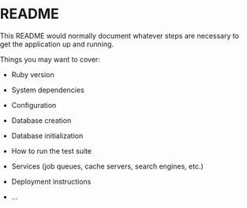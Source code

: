 
<div id='map' style='width: 400px; height: 300px;'></div>
<div data-markers="<%= @markers.to_json %>"></div>
<script>

mapboxgl.accessToken = 'pk.eyJ1Ijoibmljb2xhc2dvYXJhbnQiLCJhIjoiY2syaHg4c2duMGFoNTNoazJ3bThwOWZxaCJ9.PY7j3KXjLbMqjoxkeUeRVg';
var map = new mapboxgl.Map({
container: 'map',
style: 'mapbox://styles/mapbox/streets-v11'
});
</script>

# README

This README would normally document whatever steps are necessary to get the
application up and running.

Things you may want to cover:

* Ruby version

* System dependencies

* Configuration

* Database creation

* Database initialization

* How to run the test suite

* Services (job queues, cache servers, search engines, etc.)

* Deployment instructions

* ...



    <script src='https://api.tiles.mapbox.com/mapbox-gl-js/v1.4.1/mapbox-gl.js'></script>
    <link href='https://api.tiles.mapbox.com/mapbox-gl-js/v1.4.1/mapbox-gl.css' rel='stylesheet' />
    <style>
      body {
        margin: 0;
        padding: 0;
      }

      #map {
        position: absolute;
        top: 0;
        bottom: 0;
        width: 100%;
      }
    </style>
</head>
<body>

<div id='map'></div>

<script>

mapboxgl.accessToken = 'pk.eyJ1Ijoibmljb2xhc2dvYXJhbnQiLCJhIjoiY2syaHg4c2duMGFoNTNoazJ3bThwOWZxaCJ9.PY7j3KXjLbMqjoxkeUeRVg';

var map = new mapboxgl.Map({
  container: 'map',
  style: 'mapbox://styles/mapbox/light-v10',
  center: [10, 10],
  zoom: 3
});

<% @articles.each do |article|  %>
// code from the next step will go here!
var geojson = {
  type: 'FeatureCollection',
  features: [{
    type: 'Feature',
    geometry: {
      type: 'Point',
      coordinates: [<%= article.longitude %>, <%= article.latitude %>]
    },
    properties: {
      title: 'Mapbox',
      description: 'Washington, D.C.'
    }
  },]
};

<% end %>

// add markers to map
geojson.features.forEach(function(marker) {

  // create a HTML element for each feature
  var el = document.createElement('div');
  el.className = 'marker';

  // make a marker for each feature and add to the map
  new mapboxgl.Marker(el)
    .setLngLat(marker.geometry.coordinates)
    .addTo(map);
});



</script>
